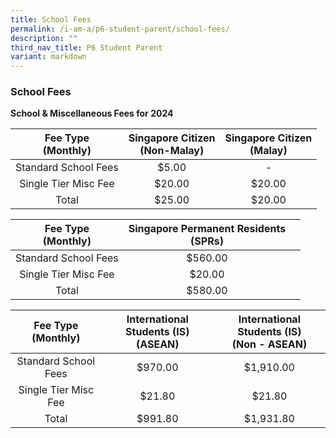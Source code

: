 ```yaml
---
title: School Fees
permalink: /i-am-a/p6-student-parent/school-fees/
description: ""
third_nav_title: P6 Student Parent
variant: markdown
---
```

### School Fees

**School &amp; Miscellaneous Fees for 2024**

| Fee Type<br>(Monthly) | Singapore Citizen<br>(Non-Malay) | Singapore Citizen<br>(Malay) |
|:---:|:---:|:---:|
| Standard School Fees | $5.00 | - |
| Single Tier Misc Fee | $20.00 | $20.00 |
|  Total | $25.00 | $20.00 |

| Fee Type<br>(Monthly) | Singapore Permanent Residents<br>(SPRs) |  |
|:---:|:---:|:---:|
| Standard School Fees | $560.00 |  |
| Single Tier Misc Fee | $20.00 |  |
|  Total | $580.00 |  |

| Fee Type<br>(Monthly) | International Students (IS)<br>(ASEAN) | International Students (IS)<br>(Non - ASEAN) |
|:---:|:---:|:---:|
| Standard School Fees | $970.00 | $1,910.00 |
| Single Tier Misc Fee | $21.80 | $21.80 |
|  Total | $991.80 | $1,931.80 |